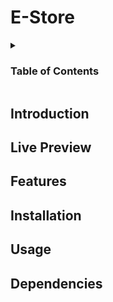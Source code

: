 # E-Store

<details> 
 <summary> <h3> Table of Contents </h3></summary>
  <ol>
   <li> <a href= "#introduction"> Introduction </a></li>
   <li><a href= "#live-preview"> Live Preview </a> </li>
   <li><a href= "#features"> Features </a></li>
   <li><a href= "#installation"> Installation </a> </li>
   <li><a href= "#usage"> Usage </a> </li>
   <li><a href= "#usage"> Dependencies </a></li>
  </ol>
</details>

## Introduction

## Live Preview

## Features

## Installation

## Usage

## Dependencies